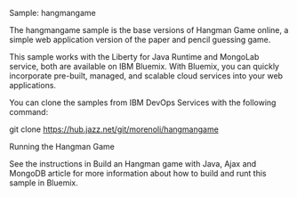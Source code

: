 Sample: hangmangame

The hangmangame sample is the base versions of Hangman Game online, a simple web application version of the paper and pencil guessing game.

This sample works with the Liberty for Java Runtime and MongoLab service, both are available on IBM Bluemix. With Bluemix, you can quickly incorporate pre-built, managed, and scalable cloud services into your web applications.

You can clone the samples from IBM DevOps Services with the following command:

git clone https://hub.jazz.net/git/morenoli/hangmangame

Running the Hangman Game

See the instructions in Build an Hangman game with Java, Ajax and MongoDB article for more information about how to build and runt this sample in Bluemix.

